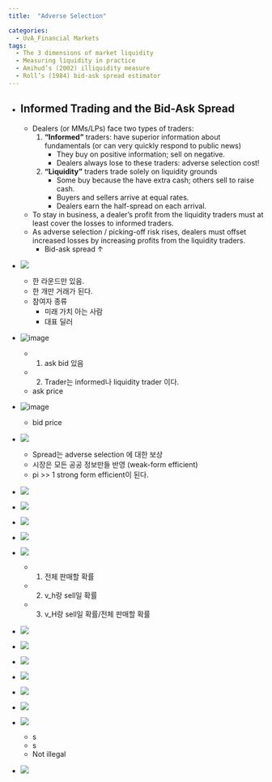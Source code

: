 ```yaml
---
title:  "Adverse Selection"

categories:
  - UvA_Financial Markets
tags:
  - The 3 dimensions of market liquidity
  - Measuring liquidity in practice
  - Amihud’s (2002) illiquidity measure
  - Roll’s (1984) bid-ask spread estimator
---
```


- ## Informed Trading and the Bid-Ask Spread
    - Dealers (or MMs/LPs) face two types of traders:
      1. **“Informed”** traders: have superior information about fundamentals (or can very quickly respond to public news)
         - They buy on positive information; sell on negative.
         - Dealers always lose to these traders: adverse selection cost!
      2. **“Liquidity”** traders trade solely on liquidity grounds
         - Some buy because the have extra cash; others sell to raise cash.
         - Buyers and sellers arrive at equal rates.
         - Dealers earn the half-spread on each arrival.
    - To stay in business, a dealer’s profit from the liquidity traders must at least cover the losses to informed traders.
    - As adverse selection / picking-off risk rises, dealers must offset
increased losses by increasing profits from the liquidity traders.
      - Bid-ask spread ↑
- ![](2021-09-28-09-22-59.png)
  - 한 라운드만 있음.
  - 한 개만 거래가 된다.
  - 참여자 종류
    - 미래 가치 아는 사람
    - 대표 딜러


- ![image](https://user-images.githubusercontent.com/78076248/136704440-321bd04e-0df8-4268-8545-5620075ae11b.png)
  - 1. ask bid 있음
  - 2. Trader는 informed나 liquidity trader 이다.
  - ask price
- ![image](https://user-images.githubusercontent.com/78076248/136704472-5cf828db-3bbd-44ac-875d-378034b13742.png)
  - bid price
- ![](2021-09-28-09-32-53.png)
  - Spread는 adverse selection 에 대한 보상
  - 시장은 모든 공공 정보만들 반영 (weak-form efficient)
  - pi >> 1 strong form efficient이 된다.
- ![](2021-09-28-09-48-17.png)
- ![](2021-09-28-09-56-24.png)
- ![](2021-09-28-09-59-08.png)
- ![](2021-09-28-10-09-50.png)
- ![](2021-09-28-10-10-43.png)
  - 1. 전체 판매할 확률
  - 2. v_h랑 sell일 확률
  - 3. v_H랑 sell일 확률/전체 판매할 확률
- ![](2021-09-28-10-13-37.png)
- ![](2021-09-28-10-17-46.png)
- ![](2021-09-28-10-36-08.png)
- ![](2021-09-28-10-37-35.png)
- ![](2021-09-28-10-38-36.png)
- ![](2021-09-28-10-39-45.png)
- ![](2021-09-28-10-40-48.png)
  - s
  - s
  - Not illegal
- ![](2021-09-28-10-47-13.png)